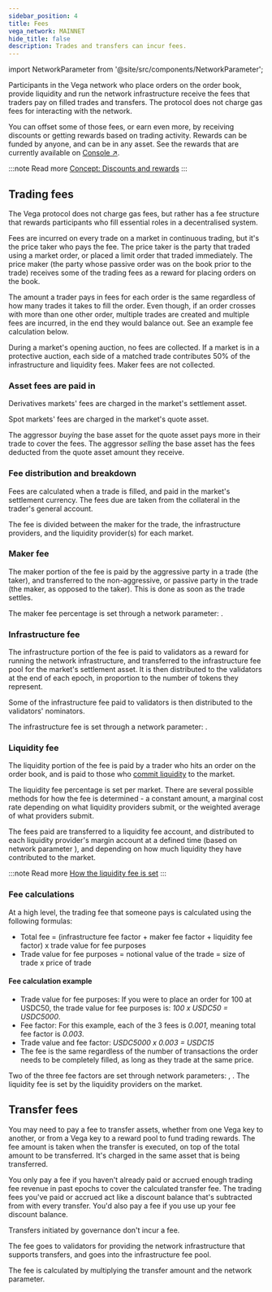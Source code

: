 ```yaml
---
sidebar_position: 4
title: Fees
vega_network: MAINNET
hide_title: false
description: Trades and transfers can incur fees.
---
```


import NetworkParameter from '@site/src/components/NetworkParameter';

Participants in the Vega network who place orders on the order book, provide liquidity and run the network infrastructure receive the fees that traders pay on filled trades and transfers. The protocol does not charge gas fees for interacting with the network.

You can offset some of those fees, or earn even more, by receiving discounts or getting rewards based on trading activity. Rewards can be funded by anyone, and can be in any asset. See the rewards that are currently available on [Console ↗](https://console.vega.xyz/#/rewards).

:::note Read more
[Concept: Discounts and rewards](./discounts-rewards.md)
:::

## Trading fees
The Vega protocol does not charge gas fees, but rather has a fee structure that rewards participants who fill essential roles in a decentralised system.

Fees are incurred on every trade on a market in continuous trading, but it's the price taker who pays the fee. The price taker is the party that traded using a market order, or placed a limit order that traded immediately. The price maker (the party whose passive order was on the book prior to the trade) receives some of the trading fees as a reward for placing orders on the book.

The amount a trader pays in fees for each order is the same regardless of how many trades it takes to fill the order. Even though, if an order crosses with more than one other order, multiple trades are created and multiple fees are incurred, in the end they would balance out. See an example fee calculation below.

During a market's opening auction, no fees are collected. If a market is in a protective auction, each side of a matched trade contributes 50% of the infrastructure and liquidity fees. Maker fees are not collected.

### Asset fees are paid in
Derivatives markets' fees are charged in the market's settlement asset. 

Spot markets' fees are charged in the market's quote asset. 

The aggressor *buying* the base asset for the quote asset pays more in their trade to cover the fees. The aggressor *selling* the base asset has the fees deducted from the quote asset amount they receive.

### Fee distribution and breakdown
Fees are calculated when a trade is filled, and paid in the market's settlement currency. The fees due are taken from the collateral in the trader's general account. 

The fee is divided between the maker for the trade, the infrastructure providers, and the liquidity provider(s) for each market.

### Maker fee
The maker portion of the fee is paid by the aggressive party in a trade (the taker), and transferred to the non-aggressive, or passive party in the trade (the maker, as opposed to the taker). This is done as soon as the trade settles.

The maker fee percentage is set through a network parameter: <NetworkParameter frontMatter={frontMatter} param="market.fee.factors.makerFee" />.

### Infrastructure fee
The infrastructure portion of the fee is paid to validators as a reward for running the network infrastructure, and transferred to the infrastructure fee pool for the market's settlement asset. It is then distributed to the validators at the end of each epoch, in proportion to the number of tokens they represent.

Some of the infrastructure fee paid to validators is then distributed to the validators' nominators.

The infrastructure fee is set through a network parameter: <NetworkParameter frontMatter={frontMatter} param="market.fee.factors.infrastructureFee" />.

### Liquidity fee
The liquidity portion of the fee is paid by a trader who hits an order on the order book, and is paid to those who [commit liquidity](../liquidity/provision.md#liquidity-commitments) to the market.

The liquidity fee percentage is set per market. There are several possible methods for how the fee is determined - a constant amount, a marginal cost rate depending on what liquidity providers submit, or the weighted average of what providers submit. 

The fees paid are transferred to a liquidity fee account, and distributed to each liquidity provider's margin account at a defined time (based on network parameter <NetworkParameter frontMatter={frontMatter} param="market.liquidity.providers.fee.distributionTimeStep" />), and depending on how much liquidity they have contributed to the market.

:::note Read more
[How the liquidity fee is set](../liquidity/rewards-penalties.md#determining-the-liquidity-fee-percentage)
:::

### Fee calculations
At a high level, the trading fee that someone pays is calculated using the following formulas:

* Total fee = (infrastructure fee factor + maker fee factor + liquidity fee factor) x trade value for fee purposes
* Trade value for fee purposes = notional value of the trade = size of trade x price of trade
  
#### Fee calculation example
* Trade value for fee purposes: If you were to place an order for 100 at USDC50, the trade value for fee purposes is: *100 x USDC50 = USDC5000*. 
* Fee factor: For this example, each of the 3 fees is *0.001*, meaning total fee factor is *0.003*.
* Trade value and fee factor: *USDC5000 x 0.003 = USDC15*
* The fee is the same regardless of the number of transactions the order needs to be completely filled, as long as they trade at the same price.

Two of the three fee factors are set through network parameters: <NetworkParameter frontMatter={frontMatter} param="market.fee.factors.infrastructureFee" />, <NetworkParameter frontMatter={frontMatter} param="market.fee.factors.makerFee" />. The liquidity fee is set by the liquidity providers on the market.

## Transfer fees
You may need to pay a fee to transfer assets, whether from one Vega key to another, or from a Vega key to a reward pool to fund trading rewards. The fee amount is taken when the transfer is executed, on top of the total amount to be transferred. It's charged in the same asset that is being transferred.

You only pay a fee if you haven't already paid or accrued enough trading fee revenue in past epochs to cover the calculated transfer fee. The trading fees you've paid or accrued act like a discount balance that's subtracted from with every transfer. You'd also pay a fee if you use up your fee discount balance.

Transfers initiated by governance don't incur a fee.

The fee goes to validators for providing the network infrastructure that supports transfers, and goes into the infrastructure fee pool.

The fee is calculated by multiplying the transfer amount and the <NetworkParameter frontMatter={frontMatter} param="transfer.fee.factor" /> network parameter.